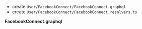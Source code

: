 - create `User/FacebookConnect/FacebookConnect.graphql`
- create `User/FacebookConnect/FacebookConnect.resolvers.ts`


**FacebookConnect.graphql**
<!--stackedit_data:
eyJoaXN0b3J5IjpbMTgxMTU3OTA1Ml19
-->